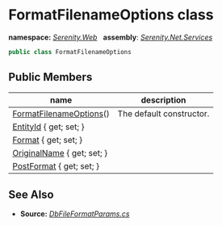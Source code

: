 # FormatFilenameOptions class
**namespace:** *[Serenity.Web](../README.md#serenity.web-namespace)*   **assembly**: *[Serenity.Net.Services](../README.md)*

```csharp
public class FormatFilenameOptions
```

## Public Members

| name | description |
| --- | --- |
| [FormatFilenameOptions](FormatFilenameOptions/FormatFilenameOptions.md)() | The default constructor. |
| [EntityId](FormatFilenameOptions/EntityId.md) { get; set; } |  |
| [Format](FormatFilenameOptions/Format.md) { get; set; } |  |
| [OriginalName](FormatFilenameOptions/OriginalName.md) { get; set; } |  |
| [PostFormat](FormatFilenameOptions/PostFormat.md) { get; set; } |  |

## See Also

* **Source:** *[DbFileFormatParams.cs](https://github.com/serenity-is/Serenity/blob/master/src/Serenity.Net.Services/Upload/DbFileFormatParams.cs)*